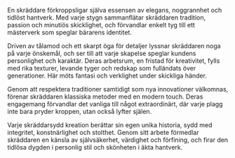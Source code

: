 En skräddare förkroppsligar själva essensen av elegans, noggrannhet och tidlöst hantverk. Med varje stygn sammanflätar skräddaren tradition, passion och minutiös skicklighet, och förvandlar enkelt tyg till ett mästerverk som speglar bärarens identitet.

Driven av tålamod och ett skarpt öga för detaljer lyssnar skräddaren noga på varje önskemål, och ser till att varje skapelse speglar kundens personlighet och karaktär. Deras arbetsrum, en fristad för kreativitet, fylls med rika texturer, levande tyger och redskap som fulländats över generationer. Här möts fantasi och verklighet under skickliga händer.

Genom att respektera traditioner samtidigt som nya innovationer välkomnas, förenar skräddaren klassiska metoder med en modern touch. Deras engagemang förvandlar det vanliga till något extraordinärt, där varje plagg inte bara pryder kroppen, utan också lyfter själen.

Varje skräddarsydd kreation berättar sin egen unika historia, sydd med integritet, konstnärlighet och stolthet. Genom sitt arbete förmedlar skräddaren en känsla av självsäkerhet, värdighet och förfining, och firar den tidlösa dygden i personlig stil och skönheten i äkta hantverk.

